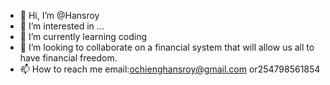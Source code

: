 - 👋 Hi, I’m @Hansroy
- 👀 I’m interested in ...
- 🌱 I’m currently learning coding
- 💞️ I’m looking to collaborate on a financial system that will allow us all to have financial freedom.
- 📫 How to reach me email:ochienghansroy@gmail.com or254798561854

<!---
Hansroy/Hansroy is a ✨ special ✨ repository because its `README.md` (this file) appears on your GitHub profile.
You can click the Preview link to take a look at your changes.
--->
